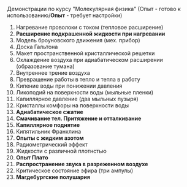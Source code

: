 Демонстрации по курсу "Молекулярная физика"
(Опыт - готово к использованию/**Опыт** - требует настройки)

1. Нагревание проволоки с током (тепловое расширение)
2. **Расширение подкрашенной жидкости при нагревании**
3. Модель броуновского движения (мех. прибор)
4. Доска Гальтона
5. Макет пространственной кристаллической решетки
6. Охлаждение воздуха при адиабатическом расширении (образование тумана)
7. Внутреннее трение воздуха 
8. Превращение работы в тепло и тепла в работу
9. Кипение воды при понижении давления
10. Ликоподий на поверхности воды (мыльные пленки)
11. Капиллярное давление (два мыльных пузыря)
12. Кристаллы комфоры на поверхности воды
13. **Адиабатическое сжатие**
14. **Смачивание тел. Притяжение и отталкивание**
15. **Капиллярное поднятие**
16. Кипятильник Франклина
17. **Опыты с жидким азотом**
18. Радиометрический эффект
19. Жидкости с различной плотнстью
20. **Опыт Плато**
21. **Распространение звука в разреженном воздухе**
22. Критическое состояние эфира (три ампулы)
23. **Магдебургские полушария**

